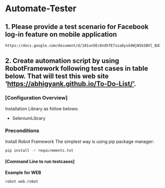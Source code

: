 # Automate-Tester

## 1. Please provide a test scenario for Facebook log-in feature on mobile application
```sh
https://docs.google.com/document/d/101xn5Ec8ndhfE7ssaDysG4WjNSkSBVl_BdX6kkhR7z4/edit?usp=sharing
 ```

## 2. Create automation script by using RobotFramework following test cases in table below. That will test this web site ‘https://abhigyank.github.io/To-Do-List/’. 
### [Configuration Overview]
Installation Library as follow belows:
- SeleniumLibrary
&nbsp;
###  Preconditions
Install Robot Framework
The simplest way is using pip package manager:
```sh
pip install -r requirements.txt
 ```
####  [Command Line to run testcases]
**Example for WEB**
```sh
robot web.robot
 ```